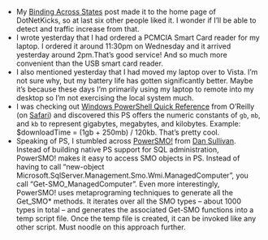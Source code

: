 -   My [Binding Across
    States](http://devhawk.net/2007/01/25/Binding+Across+States+In+WF.aspx)
    post made it to the home page of DotNetKicks, so at last six other
    people liked it. I wonder if I’ll be able to detect and traffic
    increase from that.
-   I wrote yesterday that I had ordered a PCMCIA Smart Card reader for
    my laptop. I ordered it around 11:30pm on Wednesday and it arrived
    yesterday around 2pm.That’s good service! And so much more
    convenient than the USB smart card reader.
-   I also mentioned yesterday that I had moved my laptop over to Vista.
    I’m not sure why, but my battery life has gotten significantly
    better. Maybe it’s because these days I’m primarily using my laptop
    to remote into my desktop so I’m not exercising the local system
    much.
-   I was checking out [Windows PowerShell Quick
    Reference](http://www.oreilly.com/catalog/windowspowershell/) from
    O’Reilly (on [Safari](http://www.oreillynet.com/whatis/safari.csp))
    and discovered this PS offers the numeric constants of `gb`, `mb`,
    and `kb` to represent gigabytes, megabytes, and kilobytes. Example:
    \$downloadTime = (1gb + 250mb) / 120kb. That’s pretty cool.
-   Speaking of PS, I stumbled across
    [PowerSMO!](http://pluralsight.com/blogs/dan/archive/2006/11/07/41936.aspx)
    from [Dan Sullivan](http://pluralsight.com/blogs/dan/). Instead of
    building native PS support for SQL administration, PowerSMO! makes
    it easy to access SMO objects in PS. Instead of having to call
    “new-object Microsoft.SqlServer.Management.Smo.Wmi.ManagedComputer”,
    you call “Get-SMO\_ManagedComputer”. Even more interestingly,
    PowerSMO! uses metaprograming techniques to generate all the
    Get\_SMO\* methods. It iterates over all the SMO types – about 1000
    types in total – and generates the associated Get-SMO functions into
    a temp script file. Once the temp file is created, it can be invoked
    like any other script. Must noodle on this approach further.

